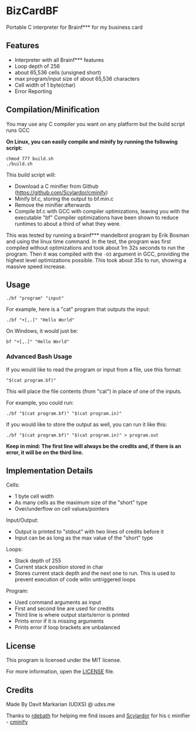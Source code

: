 # BizCardBF
Portable C interpreter for Brainf*** for my business card 

## Features 
* Interpreter with all Brainf*** features
* Loop depth of 256
* about 65,536 cells (unsigned short)
* max program/input size of about 65,536 characters
* Cell width of 1 byte(char)
* Error Reporting

## Compilation/Minification
You may use any C compiler you want on any platform but the build script runs GCC

**On Linux, you can easily compile and minify by running the following script:**

    chmod 777 build.sh
    ./build.sh

This build script will:
* Download a C minifier from Github (https://github.com/Scylardor/cminify)
* Minify bf.c, storing the output to bf.min.c
* Remove the minifier afterwards
* Compile bf.c with GCC with compiler optimizations, leaving you with the executable "bf"
Compiler optimizations have been shown to reduce runtimes to about a third of what they were.

This was tested by running a brainf*** mandelbrot program by Erik Bosman and using the linux time command.
In the test, the program was first compiled without optimizations and took about 1m 32s seconds to run the program.
Then it was compiled with the `-O3` argument in GCC, providing the highest level optimizations
possible. This took about 35s to run, showing a massive speed increase.

## Usage

    ./bf "program" "input"
For example, here is a "cat" program that outputs the input:

    ./bf "+[,.]" "Hello World"
On Windows, it would just be:

    bf "+[,.]" "Hello World"
### Advanced Bash Usage
If you would like to read the program or input from a file,
use this format:

    "$(cat program.bf)"
This will place the file contents (from "cat") in place of one of the inputs.

For example, you could run:

    ./bf "$(cat program.bf)" "$(cat program.in)"

If you would like to store the output as well, you can run it like this:

    ./bf "$(cat program.bf)" "$(cat program.in)" > program.out
**Keep in mind: The first line will always be the credits and, if there is an error, it will be on the third line.**
## Implementation Details
Cells:
* 1 byte cell width
* As many cells as the maximum size of the "short" type
* Over/underflow on cell values/pointers

Input/Output:
* Output is printed to "stdout" with two lines of credits before it
* Input can be as long as the max value of the "short" type

Loops:
* Stack depth of 255
* Current stack position stored in char
* Stores current stack depth and the next one to run. This is used to prevent execution of code witin untriggered loops

Program:
* Used command arguments as input
* First and second line are used for credits
* Third line is where output starts/error is printed
* Prints error if it is missing arguments
* Prints error if loop brackets are unbalanced

## License
This program is licensed under the MIT license. 

For more information, open the [LICENSE](https://github.com/UDXS/BizCardBF/blob/master/LICENSE) file.
## Credits
Made By Davit Markarian (UDXS) @ udxs.me

Thanks to [rdebath](https://github.com/rdebath) for helping me find issues and [Scylardor]() for his c minifier - [cminify](https://github.com/Scylardor/cminify)
